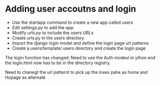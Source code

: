 # Adding user accoutns and login
- Use the startapp command to create a new app called users
- Edit settings.py to add the app.
- Modify urls.py to include the users URLs
- Create urls.py in the users directory
- Import the django login model and define the login page url patterns
- Create a users/template/ users directory and create the login page

The login function has changed: Need to use the Auth modeul in ython and the login.html now has to be
in the directory registry.

Need to chanegt the url patternt to pick up the inxex pahe as home and 
Hopage as alternate


